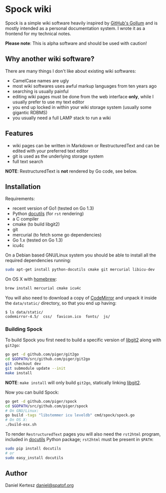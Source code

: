 # Spock wiki

Spock is a simple wiki software heavily inspired by [GitHub's Gollum](Gollum) and is mostly intended as a personal documentation system. I wrote it as a frontend for my technical notes.

[Gollum]: https://github.com/gollum/gollum

**Please note**: This is alpha software and should be used with caution!

## Why another wiki software?

There are many things I don't like about existing wiki softwares:

- CamelCase names are ugly
- most wiki softwares uses awful markup languages from ten years ago
- searching is usually painful
- editing wiki pages must be done from the web interface **only**, while I usually prefer to use my text editor
- you end up locked in within your wiki storage system (usually some gigantic RDBMS)
- you usually need a full LAMP stack to run a wiki

## Features

- wiki pages can be written in Markdown or RestructuredText and can be edited with your preferred text editor
- git is used as the underlying storage system
- full text search

**NOTE**: RestructuredText is **not** rendered by Go code, see below.

## Installation

Requirements:

- recent version of Go1 (tested on Go 1.3)
- Python [docutils](docutils) (for `rst` rendering)
- a C compiler
- cmake (to build libgit2)
- git
- mercurial (to fetch some go dependencies)
- Go 1.x (tested on Go 1.3)
- icu4c

On a Debian based GNU/Linux system you should be able to install all the
required dependencies running:

```bash
sudo apt-get install python-docutils cmake git mercurial libicu-dev
```

On OS X with [homebrew](homebrew):

```bash
brew install mercurial cmake icu4c
```

[brew]: http://brew.sh/

You will also need to download a copy of [CodeMirror](CodeMirror) and unpack it
inside the `data/static/` directory, so that you end up having:

```
$ ls data/static/
codemirror-4.5/  css/  favicon.ico  fonts/  js/
```

[CodeMirror]: http://codemirror.net/codemirror.zip

### Building Spock

To build Spock you first need to build a specific version of [libgit2](libgit2) along with `git2go`:

```bash
go get -d github.com/piger/git2go
cd $GOPATH/src/github.com/piger/git2go
git checkout dev
git submodule update --init
make install
```

**NOTE**: `make install` will only build `git2go`, statically linking [libgit2](libgit2).

Now you can build Spock:

```bash
go get -d github.com/piger/spock
cd $GOPATH/src/github.com/piger/spock
# On GNU/Linux:
go build -tags "libstemmer icu leveldb" cmd/spock/spock.go
# On OS X:
./build-osx.sh
```

To render `RestructuredText` pages you will also need the `rst2html` program, included in [docutils](docutils) Python package; `rst2html` must be present in `$PATH`:

```bash
sudo pip install docutils
# or
sudo easy_install docutils
```

## Author

Daniel Kertesz <daniel@spatof.org>

[libgit2]: https://libgit2.github.com/

[git2go]: https://github.com/libgit2/git2go

[docutils]: http://docutils.sourceforge.net/
